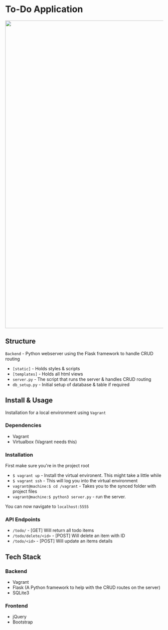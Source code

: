 # To-Do Application
<img src="http://projects.ritter.co.za/storage/mockup.png" width="980">

## Structure
`Backend` - Python webserver using the Flask framework to handle CRUD routing 

- `[static]` - Holds styles & scripts
- `[templates]` - Holds all html views
- `server.py` - The script that runs the server & handles CRUD routing
- `db_setup.py` - Initial setup of database & table if required

## Install & Usage
Installation for a local environment using `Vagrant`

### Dependencies
- Vagrant
- Virtualbox (Vagrant needs this)

### Installation
First make sure you're in the project root

- `$ vagrant up` - Install the virtual environent. This might take a little while
- `$ vagrant ssh` - This will log you into the virtual environment
- `vagrant@machine:$ cd /vagrant` - Takes you to the synced folder with project files
- `vagrant@machine:$ python3 server.py` - run the server.

You can now navigate to `localhost:5555`

### API Endpoints
- `/todo/` - [GET] Will return all todo items
- `/todo/delete/<id>` - [POST] Will delete an item with ID
- `/todo/<id>` - [POST] Will update an items details

## Tech Stack
### Backend
- Vagrant
- Flask (A Python framework to help with the CRUD routes on the server)
- SQLite3

### Frontend
- jQuery
- Bootstrap
